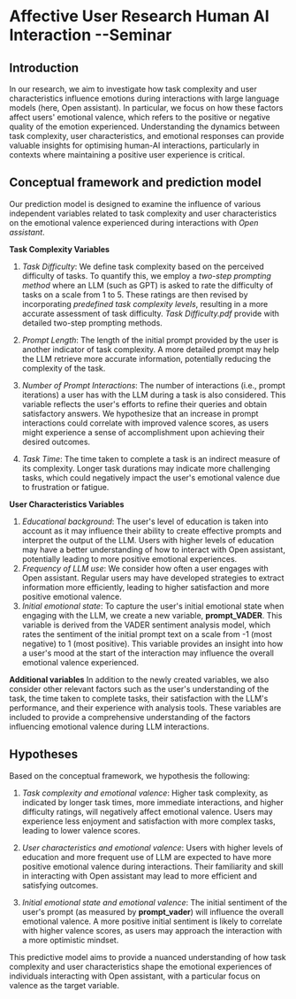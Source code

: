 # Affective User Research Human AI Interaction --Seminar 
## Introduction
In our research, we aim to investigate how task complexity and user characteristics influence emotions during interactions with large language models (here, Open assistant). In particular, we focus on how these factors affect users' emotional valence, which refers to the positive or negative quality of the emotion experienced. Understanding the dynamics between task complexity, user characteristics, and emotional responses can provide valuable insights for optimising human-AI interactions, particularly in contexts where maintaining a positive user experience is critical.

## Conceptual framework and prediction model
Our prediction model is designed to examine the influence of various independent variables related to task complexity and user characteristics on the emotional valence experienced during interactions with *Open assistant*.

**Task Complexity Variables**
1.	 *Task Difficulty*: We define task complexity based on the perceived difficulty of tasks. To quantify this, we employ a *two-step prompting method* where an LLM (such as GPT) is asked to rate the difficulty of tasks on a scale from 1 to 5. These ratings are then revised by incorporating *predefined task complexity levels*, resulting in a more accurate assessment of task difficulty. *Task Difficulty.pdf* provide with detailed two-step prompting methods.

2.	 *Prompt Length*: The length of the initial prompt provided by the user is another indicator of task complexity. A more detailed prompt may help the LLM retrieve more accurate information, potentially reducing the complexity of the task.

3.	 *Number of Prompt Interactions*: The number of interactions (i.e., prompt iterations) a user has with the LLM during a task is also considered. This variable reflects the user's efforts to refine their queries and obtain satisfactory answers. We hypothesize that an increase in prompt interactions could correlate with improved valence scores, as users might experience a sense of accomplishment upon achieving their desired outcomes.

4.	 *Task Time*: The time taken to complete a task is an indirect measure of its complexity. Longer task durations may indicate more challenging tasks, which could negatively impact the user's emotional valence due to frustration or fatigue.

**User Characteristics Variables**
1.	 *Educational background*: The user's level of education is taken into account as it may influence their ability to create effective prompts and interpret the output of the LLM. Users with higher levels of education may have a better understanding of how to interact with Open assistant, potentially leading to more positive emotional experiences.
2.	 *Frequency of LLM use*: We consider how often a user engages with Open assistant. Regular users may have developed strategies to extract information more efficiently, leading to higher satisfaction and more positive emotional valence.
3.	 *Initial emotional state*: To capture the user's initial emotional state when engaging with the LLM, we create a new variable, **prompt_VADER**. This variable is derived from the VADER sentiment analysis model, which rates the sentiment of the initial prompt text on a scale from -1 (most negative) to 1 (most positive). This variable provides an insight into how a user's mood at the start of the interaction may influence the overall emotional valence experienced.

**Additional variables**
In addition to the newly created variables, we also consider other relevant factors such as the user's understanding of the task, the time taken to complete tasks, their satisfaction with the LLM's performance, and their experience with analysis tools. These variables are included to provide a comprehensive understanding of the factors influencing emotional valence during LLM interactions.

## Hypotheses
Based on the conceptual framework, we hypothesis the following:
1.	 *Task complexity and emotional valence*: Higher task complexity, as indicated by longer task times, more immediate interactions, and higher difficulty ratings, will negatively affect emotional valence. Users may experience less enjoyment and satisfaction with more complex tasks, leading to lower valence scores.

2.	 *User characteristics and emotional valence*: Users with higher levels of education and more frequent use of LLM are expected to have more positive emotional valence during interactions. Their familiarity and skill in interacting with Open assistant may lead to more efficient and satisfying outcomes.

3.	 *Initial emotional state and emotional valence*: The initial sentiment of the user's prompt (as measured by **prompt_vader**) will influence the overall emotional valence. A more positive initial sentiment is likely to correlate with higher valence scores, as users may approach the interaction with a more optimistic mindset.

This predictive model aims to provide a nuanced understanding of how task complexity and user characteristics shape the emotional experiences of individuals interacting with Open assistant, with a particular focus on valence as the target variable.
